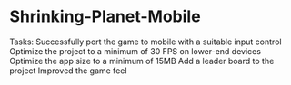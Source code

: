# Shrinking-Planet-Mobile
Tasks: Successfully port the game to mobile with a suitable input control Optimize the project to a minimum of 30 FPS on lower-end devices  Optimize the app size to a minimum of 15MB Add a leader board to the project  Improved the game feel 
